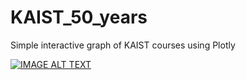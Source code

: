 # KAIST_50_years
Simple interactive graph of KAIST courses using Plotly


[![IMAGE ALT TEXT](http://img.youtube.com/vi/SdtBR_OWQFA/0.jpg)](http://www.youtube.com/watch?v=SdtBR_OWQFA "KAIST ANNIVERSARY")
